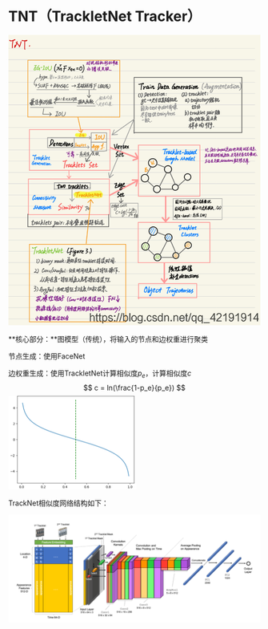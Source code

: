 # TNT（TrackletNet Tracker）

![在这里插入图片描述](../20191219192316678.png)



**核心部分：**图模型（传统），将输入的节点和边权重进行聚类

节点生成：使用FaceNet

边权重生成：使用TrackletNet计算相似度$p_e$，计算相似度$c$
$$
c = ln(\frac{1-p_e}{p_e})
$$
<img src="../image-20210302110405074.png" alt="image-20210302110405074" style="zoom: 25%;" />

TrackNet相似度网络结构如下：

![image-20210302110500079](../image-20210302110500079.png)

